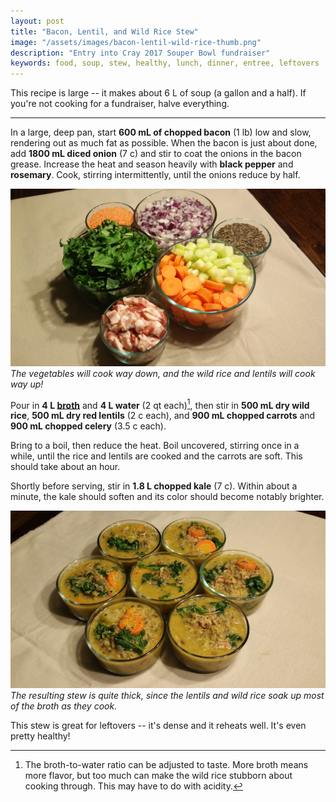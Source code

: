 ```yaml
---
layout: post
title: "Bacon, Lentil, and Wild Rice Stew"
image: "/assets/images/bacon-lentil-wild-rice-thumb.png"
description: "Entry into Cray 2017 Souper Bowl fundraiser"
keywords: food, soup, stew, healthy, lunch, dinner, entree, leftovers
---
```


This recipe is large -- it makes about 6 L of soup (a gallon and a half). If you're not cooking for a fundraiser, halve everything.

---

In a large, deep pan, start **600 mL of chopped bacon** (1 lb) low and slow, rendering out as much fat as possible. When the bacon is just about done, add **1800 mL diced onion** (7 c) and stir to coat the onions in the bacon grease. Increase the heat and season heavily with **black pepper** and **rosemary**. Cook, stirring intermittently, until the onions reduce by half.

![Ingredients](/assets/images/bacon-lentil-wild-rice-ingredients-16x9.png)
*The vegetables will cook way down, and the wild rice and lentils will cook way up!*

Pour in **4 L [broth](/broth/)** and **4 L water** (2 qt each)[^1], then stir in **500 mL dry wild rice**, **500 mL dry red lentils** (2 c each), and **900 mL chopped carrots** and **900 mL chopped celery** (3.5 c each).

Bring to a boil, then reduce the heat. Boil uncovered, stirring once in a while, until the rice and lentils are cooked and the carrots are soft. This should take about an hour.

[^1]: The broth-to-water ratio can be adjusted to taste. More broth means more flavor, but too much can make the wild rice stubborn about cooking through. This may have to do with acidity.

Shortly before serving, stir in **1.8 L chopped kale** (7 c). Within about a minute, the kale should soften and its color should become notably brighter.

![Completed Soup](/assets/images/bacon-lentil-wild-rice-16x9.png)
*The resulting stew is quite thick, since the lentils and wild rice soak up most of the broth as they cook.*

This stew is great for leftovers -- it's dense and it reheats well. It's even pretty healthy!
